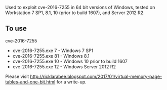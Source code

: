 Used to exploit cve-2016-7255 in 64 bit versions of Windows, tested on Workstation 7 SP1, 8.1, 
10 (prior to build 1607), and Server 2012 R2.

## To use
cve-2016-7255 <version of Windows>

* cve-2016-7255.exe 7   - Windows 7 SP1
* cve-2016-7255.exe 81  - Windows 8.1
* cve-2016-7255.exe 10  - Windows 10 prior to build 1607
* cve-2016-7255.exe 12  - Windows Server 2012 R2

Please visit http://ricklarabee.blogspot.com/2017/01/virtual-memory-page-tables-and-one-bit.html for a write-up.

